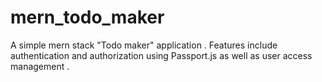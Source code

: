 # mern_todo_maker
A simple mern stack "Todo maker" application . Features include authentication and authorization using Passport.js as well as user access management .
